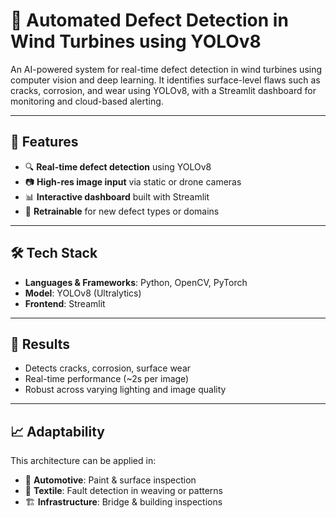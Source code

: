 # 📌 Automated Defect Detection in Wind Turbines using YOLOv8

An AI-powered system for real-time defect detection in wind turbines using computer vision and deep learning. It identifies surface-level flaws such as cracks, corrosion, and wear using YOLOv8, with a Streamlit dashboard for monitoring and cloud-based alerting.

---

## 🚀 Features

- 🔍 **Real-time defect detection** using YOLOv8  
- 📷 **High-res image input** via static or drone cameras  
- 📊 **Interactive dashboard** built with Streamlit   
- 🧠 **Retrainable** for new defect types or domains  

---

## 🛠️ Tech Stack

- **Languages & Frameworks**: Python, OpenCV, PyTorch  
- **Model**: YOLOv8 (Ultralytics)  
- **Frontend**: Streamlit    

---

## 🧪 Results

- Detects cracks, corrosion, surface wear  
- Real-time performance (~2s per image)  
- Robust across varying lighting and image quality  

---

## 📈 Adaptability

This architecture can be applied in:

- 🚗 **Automotive**: Paint & surface inspection  
- 🧵 **Textile**: Fault detection in weaving or patterns  
- 🏗 **Infrastructure**: Bridge & building inspections  
